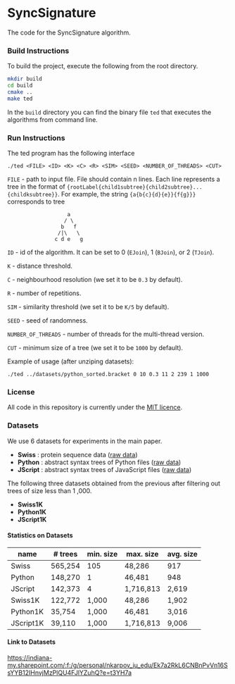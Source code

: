 # SyncSignature

The code for the SyncSignature algorithm.

### Build Instructions

To build the project, execute the following from the root directory.

```bash
mkdir build
cd build
cmake ..
make ted
```

In the ``build`` directory you can find the binary file ``ted`` that executes the algorithms from command line.

### Run Instructions

The ted program has the following interface

```./ted <FILE> <ID> <K> <C> <R> <SIM> <SEED> <NUMBER_OF_THREADS> <CUT>```

``FILE`` - path to input file. File should contain n lines. Each line represents a tree in the format
of ``{rootLabel{child1subtree}{child2subtree}...{childksubtree}}``. For example, the string ``{a{b{c}{d}{e}}{f{g}}}``
corresponds to tree

~~~
                   a 
                  / \ 
                 b   f   
                /|\   \    
               c d e   g 
~~~

``ID`` - id of the algorithm. It can be set to 0 (``EJoin``), 1 (``BJoin``), or 2 (``TJoin``).

``K`` - distance threshold.

``C`` - neighbourhood resolution (we set it to be ``0.3`` by default).

``R`` - number of repetitions.

``SIM`` - similarity threshold (we set it to be ``K/5`` by default).

``SEED`` - seed of randomness.

``NUMBER_OF_THREADS`` - number of threads for the multi-thread version.

``CUT`` - minimum size of a tree (we set it to be ``1000`` by default).

Example of usage (after unziping datasets):

```./ted ../datasets/python_sorted.bracket 0 10 0.3 11 2 239 1 1000```

### License

All code in this repository is currently under the [MIT licence](https://opensource.org/licenses/MIT).

### Datasets

We use 6 datasets for experiments in the main paper.

- **Swiss** : protein sequence data ([raw data](ftp://ftp.uniprot.org/pub/databases/uniprot/current_release/knowledgebase/complete/uniprot_sprot.xml.gz))
- **Python** : abstract syntax trees of Python files ([raw data](http://files.srl.inf.ethz.ch/data/py150.tar.gz))
- **JScript** : abstract syntax trees of JavaScript files ([raw data](https://files.sri.inf.ethz.ch/data/js_dataset.tar.gz))

The following three datasets obtained from the previous after filtering out trees of size less than 1 ,000.

- **Swiss1K**
- **Python1K**
- **JScript1K**

#### Statistics on Datasets

| name      | # trees | min. size | max. size | avg. size | 
|-----------|---------|-----------|-----------|-----------|
| Swiss     | 565,254 | 105       | 48,286    | 917       |
| Python    | 148,270 | 1         | 46,481    | 948       |
| JScript   | 142,373 | 4         | 1,716,813 | 2,619     |
| Swiss1K   | 122,772 | 1,000     | 48,286    | 1,902     |
| Python1K  | 35,754  | 1,000     | 46,481    | 3,016     |
| JScript1K | 39,110  | 1,000     | 1,716,813 | 9,006     |

#### Link to Datasets

https://indiana-my.sharepoint.com/:f:/g/personal/nkarpov_iu_edu/Ek7a2RkL6CNBnPvVn16SsYYB12IHnvjMzPlQU4FJlYZuhQ?e=t3YH7a
